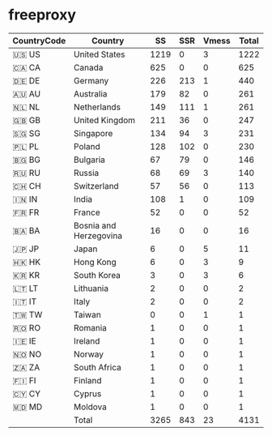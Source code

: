 # freeproxy

|CountryCode|Country|SS|SSR|Vmess|Total|
|  ----  | ----  |  ----  | ----  |  ----  | ----  |
|🇺🇸 US|United States|1219|0|3|1222|
|🇨🇦 CA|Canada|625|0|0|625|
|🇩🇪 DE|Germany|226|213|1|440|
|🇦🇺 AU|Australia|179|82|0|261|
|🇳🇱 NL|Netherlands|149|111|1|261|
|🇬🇧 GB|United Kingdom|211|36|0|247|
|🇸🇬 SG|Singapore|134|94|3|231|
|🇵🇱 PL|Poland|128|102|0|230|
|🇧🇬 BG|Bulgaria|67|79|0|146|
|🇷🇺 RU|Russia|68|69|3|140|
|🇨🇭 CH|Switzerland|57|56|0|113|
|🇮🇳 IN|India|108|1|0|109|
|🇫🇷 FR|France|52|0|0|52|
|🇧🇦 BA|Bosnia and Herzegovina|16|0|0|16|
|🇯🇵 JP|Japan|6|0|5|11|
|🇭🇰 HK|Hong Kong|6|0|3|9|
|🇰🇷 KR|South Korea|3|0|3|6|
|🇱🇹 LT|Lithuania|2|0|0|2|
|🇮🇹 IT|Italy|2|0|0|2|
|🇹🇼 TW|Taiwan|0|0|1|1|
|🇷🇴 RO|Romania|1|0|0|1|
|🇮🇪 IE|Ireland|1|0|0|1|
|🇳🇴 NO|Norway|1|0|0|1|
|🇿🇦 ZA|South Africa|1|0|0|1|
|🇫🇮 FI|Finland|1|0|0|1|
|🇨🇾 CY|Cyprus|1|0|0|1|
|🇲🇩 MD|Moldova|1|0|0|1|
||Total|3265|843|23|4131|
